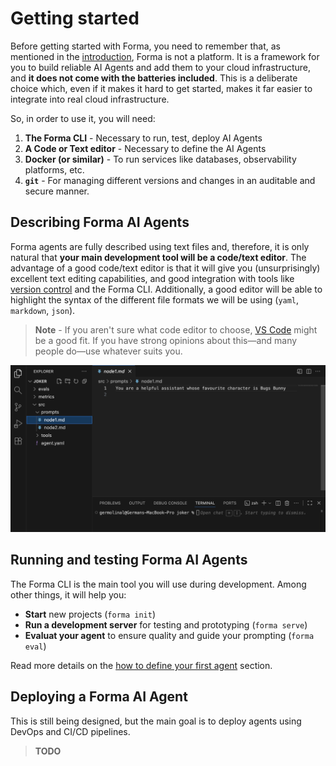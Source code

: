 # Getting started

Before getting started with Forma, you need to remember that, as mentioned in the [introduction](../documentation/intro.md#2-architected-for-your-existing-cloud-infrastructure), Forma is not a platform. It is a framework for you to build reliable AI Agents and add them to your cloud infrastructure, and **it does not come with the batteries included**. This is a deliberate choice which, even if it makes it hard to get started, makes it far easier to integrate into real cloud infrastructure.

So, in order to use it, you will need:

1. **The Forma CLI** - Necessary to run, test, deploy AI Agents
2. **A Code or Text editor** - Necessary to define the AI Agents
3. **Docker (or similar)** - To run services like databases, observability platforms, etc.
4. **`git`** - For managing different versions and changes in an auditable and secure manner.


## Describing Forma AI Agents

Forma agents are fully described using text files and, therefore, it is only natural that **your main development tool will be a code/text editor**. The advantage of a good code/text editor is that it will give you (unsurprisingly) excellent text editing capabilities, and good integration with tools like [version control](https://en.wikipedia.org/wiki/Version_control) and the Forma CLI. Additionally, a good editor will be able to highlight the syntax of the different file formats we will be using (`yaml`, `markdown`, `json`).

> **Note** - If you aren't sure what code editor to choose, [VS Code](https://code.visualstudio.com/) might be a good fit. If you have strong opinions about this—and many people do—use whatever suits you.


![code editor](../images/editor.png)

## Running and testing Forma AI Agents

The Forma CLI is the main tool you will use during development. Among other things, it will help you:

* **Start** new projects (`forma init`)
* **Run a development server** for testing and prototyping (`forma serve`)
* **Evaluat your agent** to ensure quality and guide your prompting (`forma eval`)

Read more details on the [how to define your first agent](./define-a-new-agent.md) section.

## Deploying a Forma AI Agent

This is still being designed, but the main goal is to deploy agents using DevOps and CI/CD pipelines.

> **TODO**